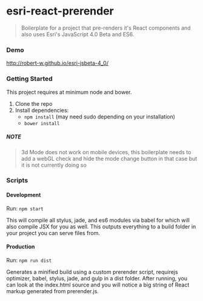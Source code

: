# esri-react-prerender
> Boilerplate for a project that pre-renders it's React components and also uses Esri's JavaScript 4.0 Beta and ES6.

### Demo
<a href='http://robert-w.github.io/esri-jsbeta-4_0/'>http://robert-w.github.io/esri-jsbeta-4_0/</a>

### Getting Started

<p>This project requires at minimum node and bower.</p>

<ol>
	<li>Clone the repo</li>
	<li>Install dependencies:
		<ul>
			<li><code>npm install</code> (may need sudo depending on your installation)</li>
			<li><code>bower install</code></li>
		</ul>
	</li>
</ol>

##### NOTE
>3d Mode does not work on mobile devices, this boilerplate needs to add a webGL check and hide the mode change button in that case but it is not currently doing so

### Scripts

#### Development
<p>Run: <code>npm start</code></p>
<p>This will compile all stylus, jade, and es6 modules via babel for which will also compile JSX for you as well. This outputs everything to a build folder in your project you can serve files from.</p>

#### Production
<p>Run: <code>npm run dist</code></p>
<p>Generates a minified build using a custom prerender script, requirejs optimizer, babel, stylus, jade, and gulp in a dist folder.  After running, you can look at the index.html source and you will notice a big string of React markup generated from prerender.js.</p>
